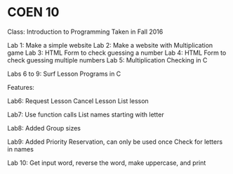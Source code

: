 # COEN 10

Class: Introduction to Programming
Taken in Fall 2016

Lab 1: Make a simple website
Lab 2: Make a website with Multiplication game
Lab 3: HTML Form to check guessing a number
Lab 4: HTML Form to check guessing multiple numbers
Lab 5: Multiplication Checking in C

Labs 6 to 9: Surf Lesson Programs in C

Features:

Lab6:
Request Lesson
Cancel Lesson
List lesson

Lab7: Use function calls
List names starting with letter

Lab8:
Added Group sizes

Lab9:
Added Priority Reservation, can only be used once
Check for letters in names

Lab 10:
Get input word, reverse the word, make uppercase, and print
